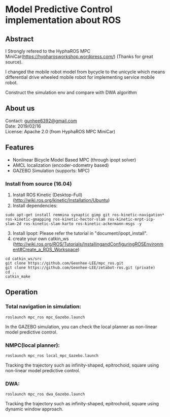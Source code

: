 # Model Predictive Control implementation about ROS 



## Abstract
I Strongly refered to the HyphaROS MPC MiniCar(https://hypharosworkshop.wordpress.com/) (Thanks for great source).

I changed the mobile robot model from bycycle to the unicycle which means differential drive wheeled mobile robot for implementing service mobile robot.

Construct the simulation env and compare with DWA algorithm


## About us
Contact: gunhee6392@gmail.com  
Date: 2019/02/16  
License: Apache 2.0 (from HyphaROS MPC MiniCar) 

## Features
* Nonlinear Bicycle Model Based MPC (through ipopt solver)  
* AMCL localization (encoder-odometry based)  
* GAZEBO Simulation (supports: MPC)  

### Install from source (16.04) 
1. Install ROS Kinetic (Desktop-Full) (http://wiki.ros.org/kinetic/Installation/Ubuntu)  
2. Install dependencies:  
```
sudo apt-get install remmina synaptic gimp git ros-kinetic-navigation* ros-kinetic-gmapping ros-kinetic-hector-slam ros-kinetic-mrpt-icp-slam-2d ros-kinetic-slam-karto ros-kinetic-ackermann-msgs -y  
```
3. Install Ipopt: Please refer the tutorial in "document/ipopt_install".  
4. create your own catkin_ws   
(http://wiki.ros.org/ROS/Tutorials/InstallingandConfiguringROSEnvironment#Create_a_ROS_Workspace)  
```
cd catkin_ws/src  
git clone https://github.com/Geonhee-LEE/mpc_ros.git
git clone https://github.com/Geonhee-LEE/zetabot-ros.git (private)
cd ..  
catkin_make  
```

## Operation

### Total navigation in simulation: 
```
roslaunch mpc_ros mpc_Gazebo.launch 
```
In the GAZEBO simulation, you can check the local planner as non-linear model predictive control. 
  
  

### NMPC(local planner):
```
roslaunch mpc_ros local_mpc_Gazebo.launch 
```
Tracking the trajectory such as infinity-shaped, epitrochoid, square using non-linear model predictive control.


### DWA:
```
roslaunch mpc_ros dwa_Gazebo.launch 
```
Tracking the trajectory such as infinity-shaped, epitrochoid, square using dynamic window approach.
